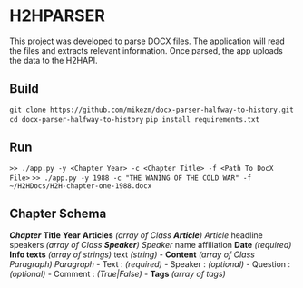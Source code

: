 # H2HPARSER

This project was developed to parse DOCX files. The application will read the files and extracts relevant information. Once parsed, the app uploads the data to the H2HAPI.

## Build

`git clone https://github.com/mikezm/docx-parser-halfway-to-history.git`
`cd docx-parser-halfway-to-history`
`pip install requirements.txt`

## Run

`>> ./app.py -y <Chapter Year> -c <Chapter Title> -f <Path To DocX File>`
`>> ./app.py -y 1988 -c "THE WANING OF THE COLD WAR" -f ~/H2HDocs/H2H-chapter-one-1988.docx`

## Chapter Schema

***Chapter***
    **Title**
    **Year**
    **Articles** *(array of Class **Article**)*
    *Article*
        headline
        speakers *(array of Class **Speaker**)*
            *Speaker*
            name
            affiliation
    **Date** *(required)*
    **Info texts** *(array of strings)*
        text *(string)*
    - **Content** *(array of Class Paragraph)*
        *Paragraph*
        - Text     : *(required)*
        - Speaker  : *(optional)*
        - Question : *(optional)*
        - Comment  : *(True|False)*
    - **Tags** *(array of tags)*